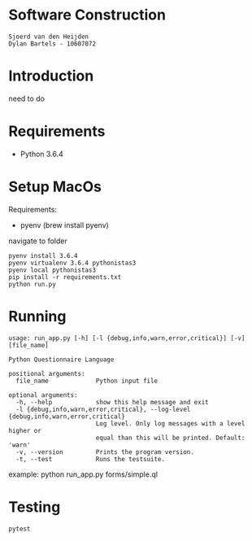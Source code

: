# Software Construction 

```
Sjoerd van den Heijden
Dylan Bartels - 10607072
```

# Introduction

need to do

# Requirements

- Python 3.6.4

# Setup MacOs

Requirements:
- pyenv (brew install pyenv)

navigate to folder

```
pyenv install 3.6.4
pyenv virtualenv 3.6.4 pythonistas3
pyenv local pythonistas3
pip install -r requirements.txt
python run.py
```

# Running

```
usage: run_app.py [-h] [-l {debug,info,warn,error,critical}] [-v] [file_name]

Python Questionnaire Language

positional arguments:
  file_name             Python input file

optional arguments:
  -h, --help            show this help message and exit
  -l {debug,info,warn,error,critical}, --log-level {debug,info,warn,error,critical}
                        Log level. Only log messages with a level higher or
                        equal than this will be printed. Default: 'warn'
  -v, --version         Prints the program version.
  -t, --test            Runs the testsuite.
```

example: python run_app.py forms/simple.ql

# Testing

```
pytest
```